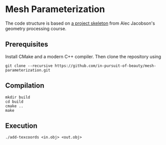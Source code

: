 # Mesh Parameterization

The code structure is based on [a project skeleton](https://github.com/alecjacobson/geometry-processing-parameterization)
from Alec Jacobson's geometry processing course.

## Prerequisites
Install CMake and a modern C++ compiler. Then clone the repository using
```
git clone --recursive https://github.com/in-pursuit-of-beauty/mesh-parameterization.git
```

## Compilation
```
mkdir build
cd build
cmake ..
make
```

## Execution
```
./add-texcoords <in.obj> <out.obj>
```
